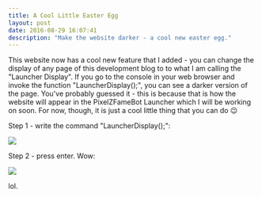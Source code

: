 ```yaml
---
title: A Cool Little Easter Egg
layout: post
date: 2016-08-29 16:07:41
description: "Make the website darker - a cool new easter egg."
---
```


This website now has a cool new feature that I added - you can change the display of any page of this development blog to to what I am calling the "Launcher Display". If you go to the console in your web browser and invoke the function "LauncherDisplay();", you can see a darker version of the page. You've probably guessed it - this is because that is how the website will appear in the PixelZFameBot Launcher which I will be working on soon. For now, though, it is just a cool little thing that you can do :wink:

Step 1 - write the command "LauncherDisplay();":
<div class="jimg"><img src="{{ site.url }}/public/poststuff/launcherdisplay/1.PNG"></div>

Step 2 - press enter. Wow:
<div class="jimg"><img src="{{ site.url }}/public/poststuff/launcherdisplay/2.PNG"></div>

lol.